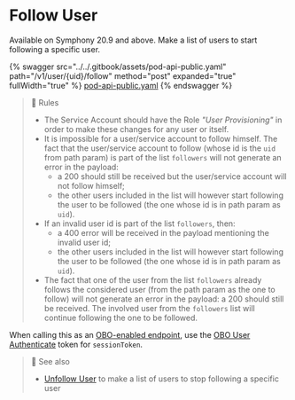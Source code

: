 # Follow User

Available on Symphony 20.9 and above. Make a list of users to start following a specific user.

{% swagger src="../../.gitbook/assets/pod-api-public.yaml" path="/v1/user/{uid}/follow" method="post" expanded="true" fullWidth="true" %}
[pod-api-public.yaml](../../.gitbook/assets/pod-api-public.yaml)
{% endswagger %}

> 🚧 Rules
>
> * The Service Account should have the Role _"User Provisioning"_ in order to make these changes for any user or itself.
> * It is impossible for a user/service account to follow himself. The fact that the user/service account to follow (whose id is the `uid` from path param) is part of the list `followers` will not generate an error in the payload:
>   * a 200 should still be received but the user/service account will not follow himself;
>   * the other users included in the list will however start following the user to be followed (the one whose id is in path param as `uid`).
> * If an invalid user id is part of the list `followers`, then:
>   * a 400 error will be received in the payload mentioning the invalid user id;
>   * the other users included in the list will however start following the user to be followed (the one whose id is in path param as `uid`).
> * The fact that one of the user from the list `followers` already follows the considered user (from the path param as the one to follow) will not generate an error in the payload: a 200 should still be received. The involved user from the `followers` list will continue following the one to be followed.

When calling this as an [OBO-enabled endpoint](../apps-on-behalf-of-obo/obo-enabled-endpoints.md#api-endpoints-enabled-for-obo), use the [OBO User Authenticate](../apps-on-behalf-of-obo/obo-rsa-user-authentication-by-user-id.md) token for `sessionToken`.

> 📘 See also
>
> * [Unfollow User](unfollow-user.md) to make a list of users to stop following a specific user
